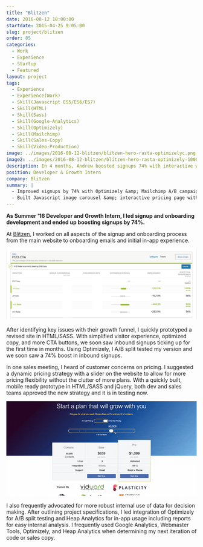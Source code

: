 ```yaml
---
title: "Blitzen"
date: 2016-08-12 18:00:00
startdate: 2015-04-25 9:05:00
slug: project/blitzen
order: 85
categories:
  - Work
  - Experience
  - Startup
  - Featured
layout: project
tags:
  - Experience
  - Experience(Work)
  - Skill(Javascript ES5/ES6/ES7)
  - Skill(HTML)
  - Skill(Sass)
  - Skill(Google-Analytics)
  - Skill(Optimizely)
  - Skill(Mailchimp)
  - Skill(Sales-Copy)
  - Skill(Video-Production)
image: ../images/2016-08-12-blitzen/blitzen-hero-rasta-optimizelyc.png
image2: ../images/2016-08-12-blitzen/blitzen-hero-rasta-optimizely-1000c.png
description: In 4 months, Andrew boosted signups 74% with interactive website elements and steller split test beating sales copy.
position: Developer & Growth Intern
company: Blitzen
summary: |
  - Improved signups by 74% with Optimizely &amp; Mailchimp A/B campaigns
  - Built Javascript image carousel &amp; interactive pricing page with jQuery
---
```


**As Summer '16 Developer and Growth Intern, I led signup and onboarding development and ended up boosting signups by 74%.**

At [Blitzen](https://blitzen.com), I worked on all aspects of the signup and onboarding process from the main website to onboarding emails and initial in-app experience.

![Optimizely A/B Split Tests on all CTA signup buttons on feature sections.](../images/2016-08-12-blitzen/optimizely-f123ctac.png)

After identifying key issues with their growth funnel, I quickly prototyped a revised site in HTML/SASS. With simplified visitor experience, optimized copy, and more CTA buttons, we soon saw inbound signups ticking up for the first time in months. Using Optimizely, I A/B split tested my version and we soon saw a 74% boost in inbound signups.

In one sales meeting, I heard of customer concerns on pricing. I suggested a dynamic pricing strategy with a slider on the website to allow for more pricing flexibility without the clutter of more plans. With a quickly built, mobile ready prototype in HTML/SASS and jQuery, both dev and sales teams approved the new strategy and it is in testing now.

![Dynamic pricing slider, from 4 old plans to a simplified UX for 2 base plans and 20 total options.](/img/blitzen-pricing.gif)

I also frequently advocated for more robust internal use of data for decision making. After outlining project specifications, I led integration of Optimizely for A/B split testing and Heap Analytics for in-app usage including reports for easy internal analysis. I frequently used Google Analytics, Webmaster Tools, Optimizely, and Heap Analytics when determining my next iteration of code or sales copy.
